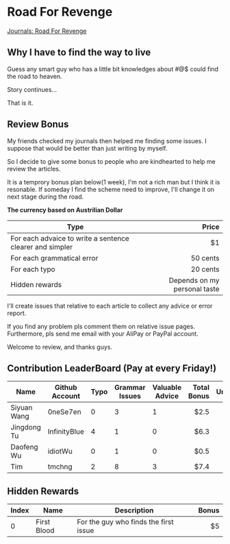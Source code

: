# Road For Revenge
[Journals: Road For Revenge](http://gfw.lol/)

## Why I have to find the way to live

Guess any smart guy who has a little bit knowledges about #@$ could find the road to heaven.

Story continues...

That is it.

## Review Bonus

My friends checked my journals then helped me finding some issues. I suppose that would be better than just writing by myself.

So I decide to give some bonus to people who are kindhearted to help me review the articles.

It is a temprory bonus plan below(1 week), I'm not a rich man but I think it is resonable. If someday I find the scheme need to improve, I'll change it on next stage during the road.

**The currency based on Austrilian Dollar**

| Type                                                     | Price                        |
| -------------------------------------------------------- | ----------------------------:|
| For each advaice to write a sentence clearer and simpler |                           $1 |
| For each grammatical error                               |                     50 cents |
| For each typo                                            |                     20 cents |
| Hidden rewards                                           | Depends on my personal taste |

I'll create issues that relative to each article to collect any advice or error report.

If you find any problem pls comment them on relative issue pages. Furthermore, pls send me email with your AliPay or PayPal account.

Welcome to review, and thanks guys.

## Contribution LeaderBoard (Pay at every Friday!)
| Name        | Github Account | Typo | Grammar Issues | Valuable Advice | Total Bonus | Unpaid | Hidden Rewards |
| ----------- | -------------- | ---- | -------------- | --------------- | -----------:| ------:| --------------:|
| Siyuan Wang | 0neSe7en       | 0    | 3              | 1               |        $2.5 |     $0 |    null        |
| Jingdong Tu | InfinityBlue   | 4    | 1              | 0               |        $6.3 |     $0 |   HR[0]        |
| Daofeng Wu  | idiotWu        | 0    | 1              | 0               |        $0.5 |     $0 |    null        |
| Tim         | tmchng         | 2    | 8              | 3               |        $7.4 |   $7.4 |    null        |

## Hidden Rewards
| Index | Name        | Description                           | Bonus |
| ----- | ----------- | ------------------------------------- | -----:|
| 0     | First Blood | For the guy who finds the first issue |    $5 |
